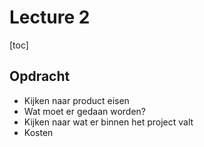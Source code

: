 # Lecture 2

[toc]

## Opdracht

* Kijken naar product eisen
* Wat moet er gedaan worden?
* Kijken naar wat er binnen het project valt
* Kosten